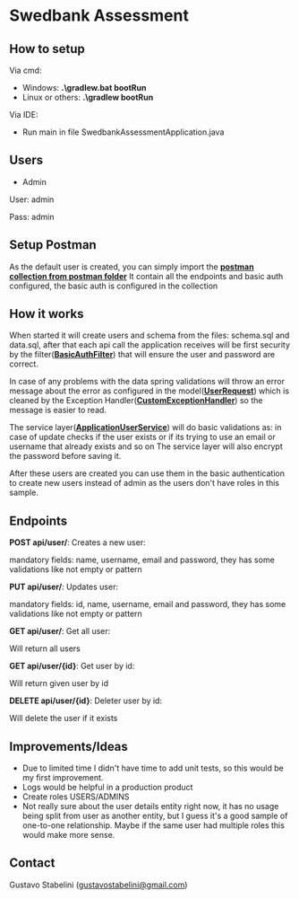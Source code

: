 # Swedbank Assessment

## How to setup

Via cmd:

* Windows: **.\gradlew.bat bootRun**
* Linux or others: **.\gradlew bootRun**

Via IDE:
* Run main in file SwedbankAssessmentApplication.java

## Users

- Admin

User: admin

Pass: admin


## Setup Postman

As the default user is created, you can simply import the **[postman collection from postman folder]()** 
It contain all the endpoints and basic auth configured, the basic auth is configured in the collection

## How it works

When started it will create users and schema from the files: schema.sql and data.sql, after that each api call
the application receives will be first security by the filter(**[BasicAuthFilter](https://github.com/stabelg/swedbank-assessment/blob/master/src/main/java/com/example/swedbankassessment/security/BasicAuthFilter.java)**) that will ensure the user and password are correct. 

In case of any problems with the data spring validations will throw an error message about the error as configured in the model(**[UserRequest](https://github.com/stabelg/swedbank-assessment/blob/master/src/main/java/com/example/swedbankassessment/model/UserRequest.java)**) 
which is cleaned by the Exception Handler(**[CustomExceptionHandler](https://github.com/stabelg/swedbank-assessment/blob/master/src/main/java/com/example/swedbankassessment/util/CustomExceptionHandler.java)**) so the message is easier to read.

The service layer(**[ApplicationUserService](https://github.com/stabelg/swedbank-assessment/blob/master/src/main/java/com/example/swedbankassessment/service/ApplicationUserService.java)**) will do basic validations as: in case of update checks if the user exists or if its trying to use an email or username that already exists and so on
The service layer will also encrypt the password before saving it.

After these users are created you can use them in the basic authentication to create new users instead of admin as the users don't have roles in this sample.

## Endpoints

**POST api/user/**: Creates a new user:

mandatory fields: name, username, email and password, they has some validations like not empty or pattern

**PUT api/user/**: Updates user: 

mandatory fields: id, name, username, email and password, they has some validations like not empty or pattern

**GET api/user/**: Get all user:

Will return all users

**GET api/user/{id}**: Get user by id:

Will return given user by id

**DELETE api/user/{id}**: Deleter user by id:

Will delete the user if it exists

## Improvements/Ideas

* Due to limited time I didn't have time to add unit tests, so this would be my first improvement.
* Logs would be helpful in a production product
* Create roles USERS/ADMINS
* Not really sure about the user details entity right now, it has no usage being split from user as another entity, but I guess it's a good sample of one-to-one relationship. Maybe if the same user had multiple roles this would make more sense.
## Contact

Gustavo Stabelini (gustavostabelini@gmail.com)